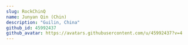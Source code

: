 ```yaml
---
slug: RockChinQ
name: Junyan Qin (Chin)
description: "Guilin, China"
github_id: 45992437
github_avatar: https://avatars.githubusercontent.com/u/45992437?v=4
---
```


